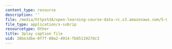 ```yaml
---
content_type: resource
description: ''
file: /media/https%3A/open-learning-course-data-rc.s3.amazonaws.com/5-08j-biological-chemistry-ii-spring-2016/38be1dbe0f7f80a24914fb6511927dc3_0fm50-F9934.srt
file_type: application/x-subrip
resourcetype: Other
title: 3play caption file
uid: 38be1dbe-0f7f-80a2-4914-fb6511927dc3
---
```

